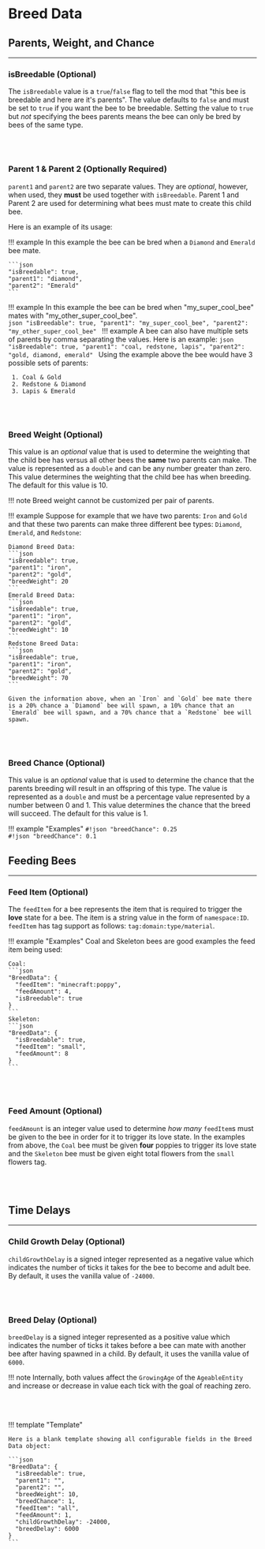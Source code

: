 # **Breed Data**

## **Parents, Weight, and Chance**
***

### **isBreedable** (Optional)

The `isBreedable` value is a `true`/`false` flag to tell the mod that "this bee is breedable and here are it's parents".
The value defaults to `false` and must be set to `true` if you want the bee to be breedable. Setting the value to `true` but *not* specifying the bees parents means the bee can only be bred by bees of the same type.

<br>
<br>

### **Parent 1 & Parent 2** (Optionally Required)

`parent1` and `parent2` are two separate values. They are  _optional_, however, when used, they  **must**  be used together with `isBreedable`. Parent 1 and Parent 2 are used for determining what bees must mate to create this child bee.

Here is an example of its usage:

!!! example
	In this example the bee can be bred when a `Diamond` and `Emerald` bee mate.  

	```json
	"isBreedable": true,
	"parent1": "diamond",
	"parent2": "Emerald"
	```

!!! example
	In this example the bee can be bred when "my_super_cool_bee" mates with "my_other_super_cool_bee".  
	```json
	"isBreedable": true,
	"parent1": "my_super_cool_bee",
	"parent2": "my_other_super_cool_bee"
	```
!!! example
	A bee can also have multiple sets of parents by comma separating the values. Here is an example:
	```json
	"isBreedable": true,
	"parent1": "coal, redstone, lapis",
	"parent2": "gold, diamond, emerald"
	```
	Using the example above the bee would have 3 possible sets of parents:

	 1. Coal & Gold
	 2. Redstone & Diamond
	 3. Lapis & Emerald

<br>
<br>

### **Breed Weight** (Optional)

This value is an  _optional_  value that is used to determine the weighting that the child bee has versus all other bees the **same** two parents can make. The value is represented as a `double` and can be any number greater than zero. This value determines the weighting that the child bee has when breeding. The default for this value is 10.

!!! note
	Breed weight cannot be customized per pair of parents.

!!! example
	Suppose for example that we have two parents: `Iron` and `Gold` and that these two parents can make three different bee types: `Diamond`, `Emerald`, and `Redstone`:

	Diamond Breed Data:
	```json
	"isBreedable": true,
	"parent1": "iron",
	"parent2": "gold",
	"breedWeight": 20
	```
	Emerald Breed Data:
	```json
	"isBreedable": true,
	"parent1": "iron",
	"parent2": "gold",
	"breedWeight": 10
	```
	Redstone Breed Data:
	```json
	"isBreedable": true,
	"parent1": "iron",
	"parent2": "gold",
	"breedWeight": 70
	```

	Given the information above, when an `Iron` and `Gold` bee mate there is a 20% chance a `Diamond` bee will spawn, a 10% chance that an `Emerald` bee will spawn, and a 70% chance that a `Redstone` bee will spawn.

<br>
<br>

### **Breed Chance** (Optional)

This value is an  _optional_  value that is used to determine the chance that the parents breeding will result in an offspring of this type. The value is represented as a `double` and must be a percentage value represented by a number between 0 and 1. This value determines the chance that the breed will succeed. The default for this value is 1.

!!! example "Examples"
	`#!json "breedChance": 0.25`  
	`#!json "breedChance": 0.1`

## **Feeding Bees**
***

### **Feed Item** (Optional)

The `feedItem` for a bee represents the item that is required to trigger the **love** state for a bee. The item is a string value  in the form of `namespace:ID`. `feedItem` has tag support as follows: `tag:domain:type/material`.

!!! example "Examples"
	Coal and Skeleton bees are good examples the feed item being used:

	Coal:
	```json
	"BreedData": {  
	  "feedItem": "minecraft:poppy",  
	  "feedAmount": 4,  
	  "isBreedable": true  
	}
	```
	Skeleton:
	```json
	"BreedData": {  
	  "isBreedable": true,  
	  "feedItem": "small",  
	  "feedAmount": 8  
	}
	```

<br>
<br>

### **Feed Amount** (Optional)

`feedAmount` is an integer value used to determine *how many* `feedItem`s must be given to the bee in order for it to trigger its love state. In the examples from above, the `Coal` bee must be given **four** poppies to trigger its love state and the `Skeleton` bee must be given eight total flowers from the `small` flowers tag.

<br>
<br>

## **Time Delays**
***

### **Child Growth Delay** (Optional)

`childGrowthDelay` is a signed integer represented as a negative value which indicates the number of ticks it takes for the bee to become and adult bee. By default, it uses the vanilla value of `-24000`.

<br>
<br>

### **Breed Delay** (Optional)

`breedDelay` is a signed integer represented as a positive value which indicates the number of ticks it takes before a bee can mate with another bee after having spawned in a child. By default, it uses the vanilla value of `6000`.

!!! note
	Internally, both values affect the `GrowingAge` of the `AgeableEntity` and increase or decrease in value each tick with the goal of reaching zero.

<br>
<br>

!!! template "Template"

	Here is a blank template showing all configurable fields in the Breed Data object:

	```json
	"BreedData": {  
	  "isBreedable": true,  
	  "parent1": "",
	  "parent2": "",
	  "breedWeight": 10,
	  "breedChance": 1,
	  "feedItem": "all",  
	  "feedAmount": 1,
	  "childGrowthDelay": -24000,
	  "breedDelay": 6000
	}
	```
<!--stackedit_data:
eyJoaXN0b3J5IjpbLTE0NDY1MTkyMzcsLTEyMTE3OTkwNyw4ND
g3NjExNTMsMTE2OTI2NzM3OSwtMTc3NjU2ODAyMywyODU3NTM5
NjYsLTE5OTI5NDU0MTgsLTExMTM5Nzg4MTAsMTA3ODA1MDUyLC
03NTM5MTczMDEsODEwMDE3NzE5XX0=
-->

